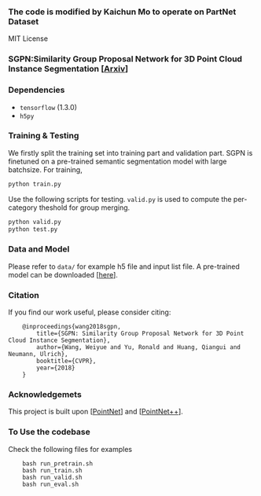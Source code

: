 ### The code is modified by Kaichun Mo to operate on PartNet Dataset
MIT License

### SGPN:Similarity Group Proposal Network for 3D Point Cloud Instance Segmentation [<a href="https://arxiv.org/pdf/1711.08588.pdf">Arxiv</a>]

### Dependencies
- `tensorflow` (1.3.0)
- `h5py`

### Training & Testing 

We firstly split the training set into training part and validation part. SGPN is finetuned on a pre-trained semantic segmentation model with large batchsize. For training,
```bash
python train.py 
```
Use the following scripts for testing. `valid.py` is used to compute the per-category theshold for group merging.
```bash
python valid.py
python test.py
```

### Data and Model 

Please refer to `data/` for example h5 file and input list file. A pre-trained model can be downloaded [<a href="https://drive.google.com/file/d/1-e7YCfrLB4zqbFyWfQGe8sm_QFNrr59K/view?usp=sharing">here</a>].

### Citation
If you find our work useful, please consider citing:

        @inproceedings{wang2018sgpn,
            title={SGPN: Similarity Group Proposal Network for 3D Point Cloud Instance Segmentation},
            author={Wang, Weiyue and Yu, Ronald and Huang, Qiangui and Neumann, Ulrich},
            booktitle={CVPR},
            year={2018}
        }

### Acknowledgemets

This project is built upon [<a href="https://github.com/charlesq34/pointnet">PointNet</a>] and [<a href="https://github.com/charlesq34/pointnet2">PointNet++</a>].


### To Use the codebase

Check the following files for examples

        bash run_pretrain.sh
        bash run_train.sh
        bash run_valid.sh
        bash run_eval.sh
